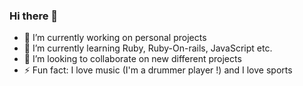 ### Hi there 👋

- 🔭 I’m currently working on personal projects
- 🌱 I’m currently learning Ruby, Ruby-On-rails, JavaScript etc.
- 👯 I’m looking to collaborate on new different projects
- ⚡ Fun fact: I love music (I'm a drummer player !) and I love sports
